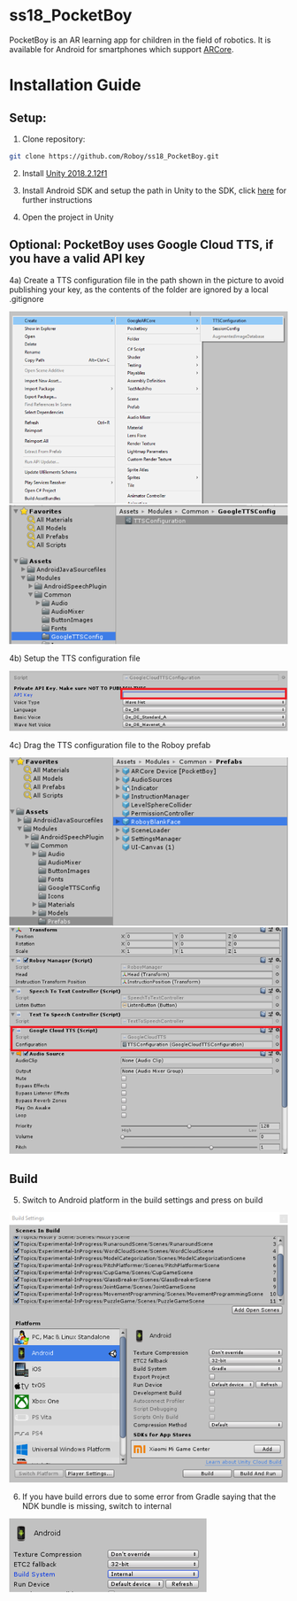 # ss18_PocketBoy

PocketBoy is an AR learning app for children in the field of robotics. It is available for Android for smartphones which support [ARCore](https://developers.google.com/ar/discover/supported-devices).

# Installation Guide

## Setup:

1) Clone repository: 

```bash
git clone https://github.com/Roboy/ss18_PocketBoy.git
```

2) Install [Unity 2018.2.12f1](https://unity3d.com/de/get-unity/download/archive)

3) Install Android SDK and setup the path in Unity to the SDK, click [here](https://docs.unity3d.com/Manual/android-sdksetup.html) for further instructions

4) Open the project in Unity

## Optional: PocketBoy uses Google Cloud TTS, if you have a valid API key

4a) Create a TTS configuration file in the path shown in the picture to avoid publishing your key, as the contents of the folder are ignored by a local .gitignore

![create-tts](https://raw.githubusercontent.com/Roboy/ss18_PocketBoy/master/readme-resources/create-tts-config.png)
![tts-path](https://raw.githubusercontent.com/Roboy/ss18_PocketBoy/master/readme-resources/create-tts-config-path.png)

4b) Setup the TTS configuration file

![setup-tts](https://raw.githubusercontent.com/Roboy/ss18_PocketBoy/master/readme-resources/set-tts-config.png)

4c) Drag the TTS configuration file to the Roboy prefab

![roboy-path](https://raw.githubusercontent.com/Roboy/ss18_PocketBoy/master/readme-resources/roboy-prefab-path.png)
![roboy-tts](https://raw.githubusercontent.com/Roboy/ss18_PocketBoy/master/readme-resources/roboy-prefab.png)

## Build

5) Switch to Android platform in the build settings and press on build

![build](https://raw.githubusercontent.com/Roboy/ss18_PocketBoy/master/readme-resources/switch-platform.png)

6) If you have build errors due to some error from Gradle saying that the NDK bundle is missing, switch to internal

![build-internal](https://raw.githubusercontent.com/Roboy/ss18_PocketBoy/master/readme-resources/switch-platform-internal.png)